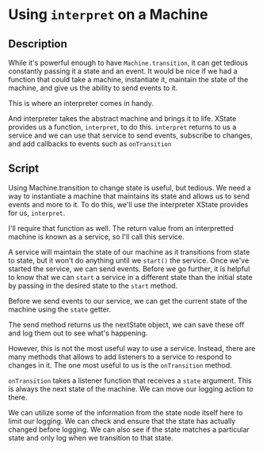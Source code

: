 # Using `interpret` on a Machine

## Description

While it's powerful enough to have `Machine.transition`, it can get tedious constantly passing it a state and an event. It would be nice if we had a function that could take a machine, instantiate it, maintain the state of the machine, and give us the ability to send events to it.

This is where an interpreter comes in handy.

And interpreter takes the abstract machine and brings it to life. XState provides us a function, `interpret`, to do this. `interpret` returns to us a service and we can use that service to send events, subscribe to changes, and add callbacks to events such as `onTransition`

## Script

Using Machine.transition to change state is useful, but tedious. We need a way to instantiate a machine that maintains its state and allows us to send events and more to it. To do this, we'll use the interpreter XState provides for us, `interpret`.

I'll require that function as well. The return value from an interpretted machine is known as a service, so I'll call this service.

A service will maintain the state of our machine as it transitions from state to state, but it won't do anything until we `start()` the service. Once we've started the service, we can send events. Before we go further, it is helpful to know that we can `start` a service in a different state than the initial state by passing in the desired state to the `start` method.

Before we send events to our service, we can get the current state of the machine using the `state` getter.

The send method returns us the nextState object, we can save these off and log them out to see what's happening.

However, this is not the most useful way to use a service. Instead, there are many methods that allows to add listeners to a service to respond to changes in it. The one most useful to us is the `onTransition` method.

`onTransition` takes a listener function that receives a `state` argument. This is always the next state of the machine. We can move our logging action to there.

We can utilize some of the information from the state node itself here to limit our logging. We can check and ensure that the state has actually changed before logging. We can also see if the state matches a particular state and only log when we transition to that state.
